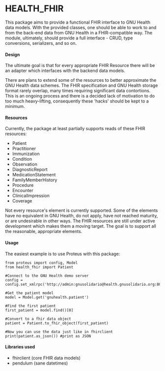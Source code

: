 # HEALTH_FHIR

This package aims to provide a functional FHIR interface to GNU Health data models. With the provided classes, one should be able to work to and from the back-end data from GNU Health in a FHIR-compatible way. The module, ultimately, should provide a full interface - CRUD, type conversions, serializers, and so on.

#### Design

The ultimate goal is that for every appropriate FHIR Resource there will be an adapter which interfaces with the backend data models.

There are plans to extend some of the resources to better approximate the GNU Health data schemes. The FHIR specification and GNU Health storage format rarely overlap, many times requiring significant data contortions. This is an ongoing process and there is a decided lack of motivation to do too much heavy-lifting, consequently these 'hacks' should be kept to a minimum.

#### Resources

Currently, the package at least partially supports reads of these FHIR resources:

- Patient
- Practitioner
- Immunization
- Condition
- Observation
- DiagnosticReport
- MedicationStatement
- FamilyMemberHistory
- Procedure
- Encounter
- ClinicalImpression
- Coverage

Not every resource's element is currently supported. Some of the elements have no equivalent in GNU Health, do not apply, have not reached maturity, or are undesirable in other ways. The FHIR resources are still under active development which makes them a moving target. The goal is to support all the reasonable, appropriate elements.

#### Usage

The easiest example is to use Proteus with this package:

    from proteus import config, Model
    from health_fhir import Patient

    #Connect to the GNU Health demo server
    config = config.set_xmlrpc('http://admin:gnusolidario@health.gnusolidario.org:8000/health36/')

    #Get the patient model
    model = Model.get('gnuhealth.patient')

    #Find the first patient
    first_patient = model.find()[0]

    #Convert to a fhir data object
    patient = Patient.to_fhir_object(first_patient)

    #Now you can use the data just like in fhirclient
    print(patient.as_json()) #print as JSON

#### Libraries used

- fhirclient (core FHIR data models)
- pendulum (sane datetimes)
